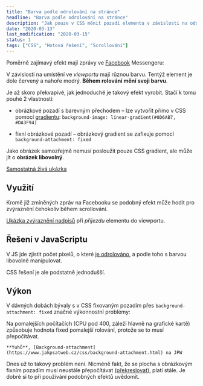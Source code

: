 ```yaml
---
title: "Barva podle odrolování na stránce"
headline: "Barva podle odrolování na stránce"
description: "Jak pouze v CSS měnit pozadí elementu v závislosti na odscrollování na stránce."
date: "2020-03-13"
last_modification: "2020-03-15"
status: 1
tags: ["CSS", "Hotová řešení", "Scrollování"]
---
```


Poměrně zajímavý efekt mají zprávy ve [Facebook](/facebook) Messengeru:

V závislosti na umístění ve *viewportu* mají různou barvu. Tentýž element je dole červený a nahoře modrý. **Během rolování mění svoji barvu**.

Je až skoro překvapivé, jak jednoduché je takový efekt vyrobit. Stačí k tomu pouhé 2 vlastnosti:

  - obrázkové pozadí s barevným přechodem – lze vytvořit přímo v CSS pomocí [gradientu](/gradient): `background-image: linear-gradient(#0D6AB7, #DA3F94)`

  - fixní obrázkové pozadí – obrázkový gradient se zafixuje pomocí `background-attachment: fixed`

Jako obrázek samozřejmě nemusí posloužit pouze CSS gradient, ale může jít o **obrázek libovolný**.

[Samostatná živá ukázka](http://kod.djpw.cz/pevc)

## Využití

Kromě již zmíněných zpráv na Facebooku se podobný efekt může hodit pro zvýraznění čehokoliv během scrollování.

[Ukázka zvýraznění nadpisů](http://kod.djpw.cz/qevc) při *příjezdu* elementu do viewportu.

## Řešení v JavaScriptu

V JS jde zjistit počet pixelů, o které [je odrolováno](/odrolovani#odrolovano), a podle toho s barvou libovolně manipulovat.

CSS řešení je ale podstatně jednodušší.

## Výkon

V dávných dobách bývaly s v CSS fixovaným pozadím přes `background-attachment: fixed` značné výkonnostní problémy:

  Na pomalejších počítačích (CPU pod 400, záleží hlavně na grafické kartě) způsobuje hodnota fixed pomalejší rolování, protože se to musí přepočítávat.

    **Yuhů**, [Background-attachment](https://www.jakpsatweb.cz/css/background-attachment.html) na JPW

Dnes už to takový problém není. Nicméně fakt, že se plocha s obrázkovým fixním pozadím musí neustále přepočítávat ([překreslovat](/vykreslovani)), platí stále. Je dobré si to při používání podobných efektů uvědomit.